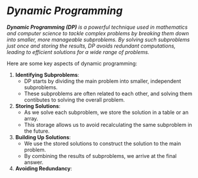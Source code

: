 # _Dynamic Programming_

_**Dynamic Programming (DP)** is a powerful technique used in mathematics and computer science to tackle complex problems by breaking them down into smaller, more manageable subproblems. By solving such subproblems just once and storing the results, DP avoids redundant computations, leading to efficient solutions for a wide range of problems._

Here are some key aspects of dynamic programming:
1. **Identifying Subproblems**:
    - DP starts by dividing the main problem into smaller, independent subproblems.
    - These subproblems are often related to each other, and solving them contibutes to solving the overall problem.
2. **Storing Solutions**:
    - As we solve each subproblem, we store the solution in a table or an array.
    - This storage allows us to avoid recalculating the same subproblem in the future.
3. **Building Up Solutions**:
    - We use the stored solutions to construct the solution to the main problem.
    - By combining the results of subproblems, we arrive at the final answer.
4. **Avoiding Redundancy**:
